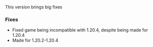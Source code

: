 This version brings big fixes

### Fixes
- Fixed game being incompatible with 1.20.4, despite being made for 1.20.4
- Made for 1.20.2-1.20.4